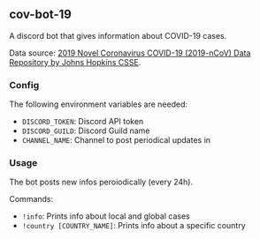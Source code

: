## cov-bot-19

A discord bot that gives information about COVID-19 cases.

Data source: [2019 Novel Coronavirus COVID-19 (2019-nCoV) Data Repository by Johns Hopkins CSSE](https://github.com/CSSEGISandData/COVID-19/).

### Config
The following environment variables are needed:
* `DISCORD_TOKEN`: Discord API token
* `DISCORD_GUILD`: Discord Guild name
* `CHANNEL_NAME`: Channel to post periodical updates in

### Usage
The bot posts new infos peroiodically (every 24h).

Commands:
* `!info`: Prints info about local and global cases
* `!country [COUNTRY_NAME]`: Prints info about a specific country